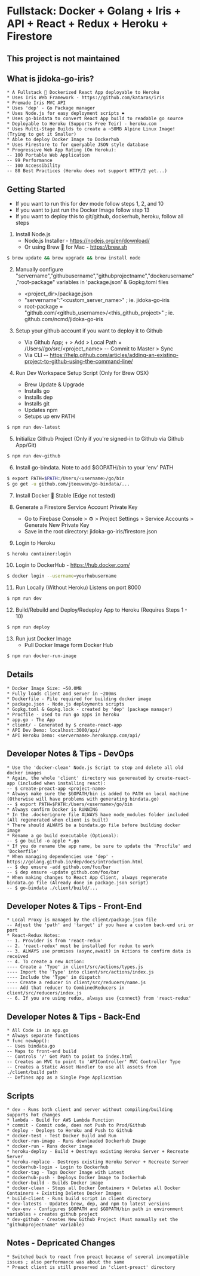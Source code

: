 # Fullstack: Docker + Golang + Iris + API + React + Redux + Heroku + Firestore

## This project is not maintained

## What is jidoka-go-iris?
    * A Fullstack 🐳 Dockerized React App deployable to Heroku
    * Uses Iris Web Framework - https://github.com/kataras/iris
    * Premade Iris MVC API
    * Uses 'dep' - Go Package manager
    * Uses Node.js for easy deployment scripts ❤️
    * Uses go-bindata to convert React App build to readable go source
    * Deployable to Heroku (Supports Free Teir) - heroku.com
    * Uses Multi-Stage Builds to create a ~50MB Alpine Linux Image! (Trying to get it Smaller)
    * Able to deploy Docker Image to Dockerhub
    * Uses Firestore to for queryable JSON style database
    * Progressive Web App Rating (On Heroku):
    -- 100 Portable Web Application
    -- 99 Performance
    -- 100 Accessibility
    -- 88 Best Practices (Heroku does not support HTTP/2 yet...)

## Getting Started
* If you want to run this for dev mode follow steps 1, 2, and 10
* If you want to just run the Docker Image follow step 13
* If you want to deploy this to git/github, dockerhub, heroku, follow all steps

1. Install Node.js
    * Node.js Installer - https://nodejs.org/en/download/
    * Or using Brew 🍺 for Mac - https://brew.sh
```bash
$ brew update && brew upgrade && brew install node
```

2. Manually configure "servername","githubusername","githubprojectname","dockerusername","root-package" variables in 'package.json' & Gopkg.toml files
    * <project_dir>/package.json
    * "servername":"<custom_server_name>" ; ie. jidoka-go-iris
    * root-package = "github.com/<github_username>/<this_github_project>" ; ie. github.com/ncmd/jidoka-go-iris

3. Setup your github account if you want to deploy it to Github
    * Via Github App; + > Add > Local Path = /Users/<username>/go/src/<project_name>
    -- Commit to Master > Sync
    * Via CLI
    -- https://help.github.com/articles/adding-an-existing-project-to-github-using-the-command-line/

4. Run Dev Workspace Setup Script (Only for Brew OSX)
    * Brew Update & Upgrade
    * Installs go
    * Installs dep
    * Installs git
    * Updates npm
    * Setups up env PATH
```bash
$ npm run dev-latest
```

5. Initialize Github Project (Only if you're signed-in to Github via Github App/Git)
```bash
$ npm run dev-github
```

6. Install go-bindata. Note to add $GOPATH/bin to your 'env' PATH
```bash
$ export PATH=$PATH:/Users/<username>/go/bin
$ go get -u github.com/jteeuwen/go-bindata/...
```

7. Install Docker 🐳 Stable (Edge not tested)

8. Generate a Firestore Service Account Private Key
    * Go to Firebase Console > ⚙️ > Project Settings > Service Accounts > Generate New Private Key
    * Save in the root directory: jidoka-go-iris/firestore.json

9. Login to Heroku
```bash
$ heroku container:login
```

10. Login to DockerHub - https://hub.docker.com/
```bash
$ docker login --username=yourhubusername
```

11. Run Locally (Without Heroku) Listens on port 8000
```bash
$ npm run dev
```

12. Build/Rebuild and Deploy/Redeploy App to Heroku (Requires Steps 1 - 10)
```bash
$ npm run deploy
```

13. Run just Docker Image
    * Pull Docker Image form Docker Hub
```bash
$ npm run docker-run-image
```

## Details
    * Docker Image Size: ~50.0MB
    * Fully loads client and server in ~200ms
    * Dockerfile - File required for building docker image
    * package.json - Node.js deployments scripts
    * Gopkg.toml & Gopkg.lock - created by 'dep' (package manager)
    * Procfile - Used to run go apps in heroku
    * app.go - The App
    * client/ - Generated by $ create-react-app
    * API Dev Demo: localhost:3000/api/
    * API Heroku Demo: <servername>.herokuapp.com/api/

## Developer Notes & Tips - DevOps
    * Use the 'docker-clean' Node.js Script to stop and delete all old docker images
    * Again, the whole 'client' directory was genereated by create-react-app (included when installing react):
    -- $ create-preact-app <project-name>
    * Always make sure the $GOPATH/bin is added to PATH on local machine (Otherwise will have problems with generating bindata.go)
    -- $ export PATH=$PATH:/Users/<username>/go/bin
    * Always confirm Docker is RUNNING
    * In the .dockerignore file ALWAYS have node_modules folder included (All regenerated when client is built)
    * There should ALWAYS be a bindata.go file before building docker image
    * Rename a go build executable (Optional):
    -- $ go build -o apple *.go
    * If you do rename the app name, be sure to update the 'Procfile' and 'Dockerfile'
    * When managing dependencies use 'dep' - https://golang.github.io/dep/docs/introduction.html
    -- $ dep ensure -add github.com/foo/bar
    -- $ dep ensure -update github.com/foo/bar
    * When making changes to React App Client, always regenerate bindata.go file (Already done in package.json script)
    -- $ go-bindata ./client/build/...

## Developer Notes & Tips - Front-End
    * Local Proxy is managed by the client/package.json file
    -- Adjust the 'path' and 'target' if you have a custom back-end uri or port
    * React-Redux Notes:
    -- 1. Provider is from 'react-redux'
    -- 2. 'react-redux' must be installed for redux to work
    -- 3. ALWAYS use promises (async,await) in Actions to confirm data is received
    -- 4. To create a new Action:
    ---- Create a 'Type' in client/src/actions/types.js
    ---- Import the 'Type' into client/src/actions/index.js
    ---- Include the 'Type' in dispatch
    ---- Create a reducer in client/src/reducers/name.js
    ---- Add that reducer to CombinedReducers in client/src/reducers/index.js
    -- 6. If you are using redux, always use {connect} from 'react-redux'
    
## Developer Notes & Tips - Back-End
    * All Code is in app.go
    * Always separate functions
    * func newApp():
    -- Uses bindata.go
    -- Maps to front-end build
    -- Controls '/' Get Path to point to index.html
    -- Creates an MVC to point to 'APIController' MVC Controller Type
    -- Creates a Static Asset Handler to use all assets from ./client/build path
    -- Defines app as a Single Page Application

## Scripts
    * dev - Runs both client and server without compiling/building supports hot changes
    * lambda - Build for AWS Lambda Function
    * commit - Commit code, does not Push to Prod/Github
    * deploy - Deploys to Heroku and Push to Github
    * docker-test - Test Docker Build and Run
    * docker-run-image - Runs downloaded Dockerhub Image
    * docker-run - Runs docker image
    * heroku-deploy - Build + Destroys existing Heroku Server + Recreate Server
    * heroku-replace - Destroys existing Heroku Server + Recreate Server
    * dockerhub-login - Login to Dockerhub
    * docker-tag - Tags Docker Image with Latest
    * dockerhub-push - Deploys Docker Image to Dockerhub
    * docker-build - Builds Docker image
    * docker-clean - Stops all Docker Containers + Deletes all Docker Containers + Existing Deletes Docker Images
    * build-client - Runs build script in client directory
    * dev-latests - Updates brew, dep, and npm to latest versions
    * dev-env - Configures $GOPATH and $GOPATH/bin path in environment variables + creates github project
    * dev-github - Creates New Github Project (Must manually set the "githubprojectname" variable)
    
## Notes - Depricated Changes
    * Switched back to react from preact because of several incompatible issues ; also performance was about the same
    * Preact client is still preserved in 'client-preact' directory


